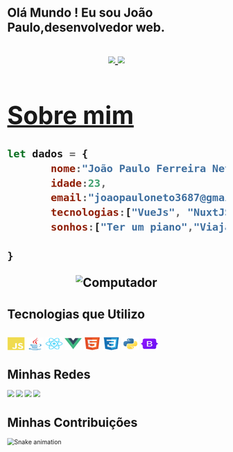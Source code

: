 <h1>Olá Mundo ! Eu sou João Paulo,desenvolvedor web.<h1>
  
<div align="center">
  <a href="https://github.com/joao5142">
  <img height="180em" src="https://github-readme-stats.vercel.app/api?username=joao5142&show_icons=true&theme=light&include_all_commits=true&count_private=true"/>
  <img height="180em" src="https://github-readme-stats.vercel.app/api/top-langs/?username=joao5142&layout=compact&langs_count=7&theme=light"/>
</div>
  
  <h1>Sobre mim</h1>
  
  ```js
  let dados = {
         nome:"João Paulo Ferreira Neto",
         idade:23,
         email:"joaopauloneto3687@gmail.com",
         tecnologias:["VueJs", "NuxtJS", "React", "React Native", "SASS", "Bootstrap", "Vuetify", "Styled Components", "Node","Laravel"],
         sonhos:["Ter um piano","Viajar pelo mundo"]
         
  }
 
```
  
<div align="center">
 <img src="https://raw.githubusercontent.com/MicaelliMedeiros/micaellimedeiros/master/image/computer-illustration.png" min-width="400px" max-width="400px" width="400px"  alt="Computador">
</div>
  
 <h1>Tecnologias que Utilizo</h1>
<div style="display: inline_block"><br>
  <img align="center" alt="Rafa-Js" height="30" width="40" src="https://raw.githubusercontent.com/devicons/devicon/master/icons/javascript/javascript-plain.svg">
  <img align="center" alt="Rafa-Ts" height="30" width="40" src="https://raw.githubusercontent.com/devicons/devicon/master/icons/java/java-original.svg">
  <img align="center" alt="Rafa-React" height="30" width="40" src="https://raw.githubusercontent.com/devicons/devicon/master/icons/react/react-original.svg">
   <img align="center" alt="Rafa-Js" height="30" width="40" src="https://raw.githubusercontent.com/devicons/devicon/master/icons/vuejs/vuejs-original.svg">
  <img align="center" alt="Rafa-HTML" height="30" width="40" src="https://raw.githubusercontent.com/devicons/devicon/master/icons/html5/html5-original.svg">
  <img align="center" alt="Rafa-CSS" height="30" width="40" src="https://raw.githubusercontent.com/devicons/devicon/master/icons/css3/css3-original.svg">
  <img align="center" alt="Rafa-Python" height="30" width="40" src="https://raw.githubusercontent.com/devicons/devicon/master/icons/python/python-original.svg">
  <img align="center" alt="Rafa-Csharp" height="30" width="40" src="https://raw.githubusercontent.com/devicons/devicon/master/icons/bootstrap/bootstrap-original.svg">

</div>
  
  <h1>Minhas Redes</h1>
  <div> 
  <a href="https://www.youtube.com/channel/UCNKSlnGsh2hzcduS9hVQ-LA" target="_blank"><img src="https://img.shields.io/badge/YouTube-FF0000?style=for-the-badge&logo=youtube&logoColor=white" target="_blank"></a>
  <a href="https://instagram.com/joao_paulo.png" target="_blank"><img src="https://img.shields.io/badge/-Instagram-%23E4405F?style=for-the-badge&logo=instagram&logoColor=white" target="_blank"></a>
  <a href = "mailto:joaopauloneto3687@gmail.com"><img src="https://img.shields.io/badge/-Gmail-%23333?style=for-the-badge&logo=gmail&logoColor=white" target="_blank"></a>
  <a href="https://www.linkedin.com/in/joaopaulof" target="_blank"><img src="https://img.shields.io/badge/-LinkedIn-%230077B5?style=for-the-badge&logo=linkedin&logoColor=white" target="_blank"></a>
<h1>Minhas Contribuições</h1>
    
  ![Snake animation](https://github.com/joao5142/joao5142/blob/output/github-contribution-grid-snake.svg)
 
</div>
